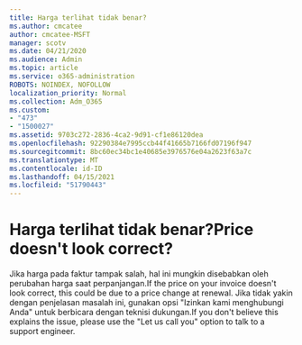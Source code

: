 ```yaml
---
title: Harga terlihat tidak benar?
ms.author: cmcatee
author: cmcatee-MSFT
manager: scotv
ms.date: 04/21/2020
ms.audience: Admin
ms.topic: article
ms.service: o365-administration
ROBOTS: NOINDEX, NOFOLLOW
localization_priority: Normal
ms.collection: Adm_O365
ms.custom:
- "473"
- "1500027"
ms.assetid: 9703c272-2836-4ca2-9d91-cf1e86120dea
ms.openlocfilehash: 92290384e7995ccb44f41665b7166fd07196f947
ms.sourcegitcommit: 8bc60ec34bc1e40685e3976576e04a2623f63a7c
ms.translationtype: MT
ms.contentlocale: id-ID
ms.lasthandoff: 04/15/2021
ms.locfileid: "51790443"
---
```

# <a name="price-doesnt-look-correct"></a><span data-ttu-id="975d4-102">Harga terlihat tidak benar?</span><span class="sxs-lookup"><span data-stu-id="975d4-102">Price doesn't look correct?</span></span>

<span data-ttu-id="975d4-103">Jika harga pada faktur tampak salah, hal ini mungkin disebabkan oleh perubahan harga saat perpanjangan.</span><span class="sxs-lookup"><span data-stu-id="975d4-103">If the price on your invoice doesn't look correct, this could be due to a price change at renewal.</span></span> <span data-ttu-id="975d4-104">Jika tidak yakin dengan penjelasan masalah ini, gunakan opsi "Izinkan kami menghubungi Anda" untuk berbicara dengan teknisi dukungan.</span><span class="sxs-lookup"><span data-stu-id="975d4-104">If you don't believe this explains the issue, please use the "Let us call you" option to talk to a support engineer.</span></span>